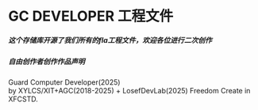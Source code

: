 # GC DEVELOPER 工程文件
##### 这个存储库开源了我们所有的fla工程文件，欢迎各位进行二次创作
##### <FREE-CREATOR>自由创作者创作作品声明
Guard Computer Developer(2025)<br>
by XYLCS/XIT+AGC(2018-2025) + LosefDevLab(2025) Freedom Create in XFCSTD.
